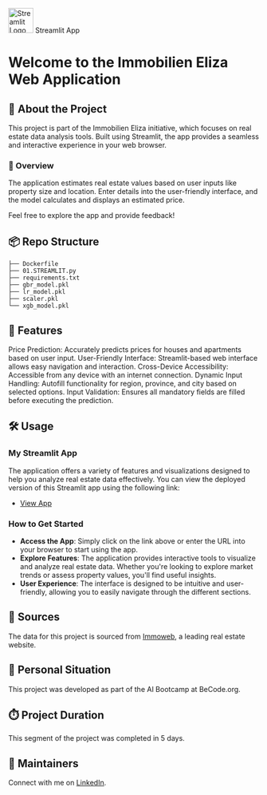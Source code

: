 <img src="https://streamlit.io/images/brand/streamlit-mark-color.png" alt="Streamlit Logo" width="50"/> Streamlit App

# Welcome to the Immobilien Eliza Web Application

## 📌 About the Project

This project is part of the Immobilien Eliza initiative, which focuses on real estate data analysis tools. Built using Streamlit, the app provides a seamless and interactive experience in your web browser.

### 📝 Overview

The application estimates real estate values based on user inputs like property size and location. Enter details into the user-friendly interface, and the model calculates and displays an estimated price.

Feel free to explore the app and provide feedback!


## 📦 Repo Structure
```
├── Dockerfile
├── 01.STREAMLIT.py
├── requirements.txt
├── gbr_model.pkl
├── lr_model.pkl
├── scaler.pkl
└── xgb_model.pkl
```

 ## 🚀 Features

Price Prediction: Accurately predicts prices for houses and apartments based on user input.
User-Friendly Interface: Streamlit-based web interface allows easy navigation and interaction.
Cross-Device Accessibility: Accessible from any device with an internet connection.
Dynamic Input Handling: Autofill functionality for region, province, and city based on selected options.
Input Validation: Ensures all mandatory fields are filled before executing the prediction.


## 🛠 Usage 

### My Streamlit App

The application offers a variety of features and visualizations designed to help you analyze real estate data effectively. You can view the deployed version of this Streamlit app using the following link:

- [View App](https://01apppy-6xestct2hxguicpkfyxt3e.streamlit.app/)

### How to Get Started

- **Access the App**: Simply click on the link above or enter the URL into your browser to start using the app.
- **Explore Features**: The application provides interactive tools to visualize and analyze real estate data. Whether you're looking to explore market trends or assess property values, you'll find useful insights.
- **User Experience**: The interface is designed to be intuitive and user-friendly, allowing you to easily navigate through the different sections.

## 📑 Sources

The data for this project is sourced from [Immoweb](https://www.immoweb.be/en), a leading real estate website.

## 📌 Personal Situation

This project was developed as part of the AI Bootcamp at BeCode.org.

## ⏱️ Project Duration

This segment of the project was completed in 5 days.

## 🔧 Maintainers

Connect with me on [LinkedIn](https://www.linkedin.com/in/mehmetbatar/).















